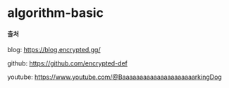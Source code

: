 # algorithm-basic

#### 출처

blog: https://blog.encrypted.gg/

github: https://github.com/encrypted-def

youtube: https://www.youtube.com/@BaaaaaaaaaaaaaaaaaaaaarkingDog

